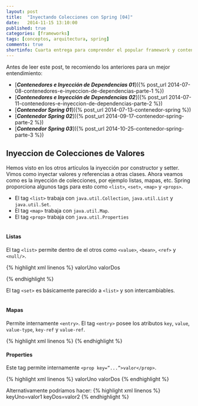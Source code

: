 ```yaml
---
layout: post
title:  "Inyectando Colecciones con Spring [04]"
date:   2014-11-15 13:10:00
published: true
categories: [frameworks]
tags: [conceptos, arquitectura, spring]
comments: true
shortinfo: Cuarta entrega para comprender el popular framework y contenedor Spring.
---
```


Antes de leer este post, te recomiendo los anteriores para un mejor entendimiento:

* [_**Contenedores e Inyección de Dependencias 01**_]({% post_url 2014-07-08-contenedores-e-inyeccion-de-dependencias-parte-1 %})
* [_**Contenedores e Inyección de Dependencias 02**_]({% post_url 2014-07-11-contenedores-e-inyeccion-de-dependencias-parte-2 %})
* [_**Contenedor Spring 01**_]({% post_url 2014-07-13-contenedor-spring %})
* [_**Contenedor Spring 02**_]({% post_url 2014-09-17-contenedor-spring-parte-2 %})
* [_**Contenedor Spring 03**_]({% post_url 2014-10-25-contenedor-spring-parte-3 %})

## Inyeccion de Colecciones de Valores
Hemos visto en los otros artículos la inyección por constructor y setter. Vimos como inyectar valores y referencias a otras
clases. Ahora veamos como es la inyección de colecciones, por ejemplo listas, mapas, etc. Spring proporciona algunos tags 
para esto como `<list>`, `<set>`, `<map>` y `<props>`.

* El tag `<list>` trabaja con `java.util.Collection`, `java.util.List` y `java.util.Set`.
* El tag `<map>` trabaja con `java.util.Map`.
* El tag `<prop>` trabaja con `java.util.Properties`<br/><br/>

#### Listas
El tag `<list>` permite dentro de el otros como `<value>`, `<bean>`, `<ref>` y `<null/>`.

{% highlight xml linenos %}
<bean class="com.ejemplo1.Foo">
    <property name="lista">
        <list>
            <value>valorUno</value>
            <value>valorDos</value>
            <null/>
        </list>
    </property>
</bean>

<bean class="com.ejemplo1.Bar">
    <property name="lista">
        <list>
            <ref bean="beanUno"/>
            <bean class="examples.BeanDos" />
        </list>
    </property>
</bean>
{% endhighlight %}

El tag `<set>` es básicamente parecido a `<list>` y son intercambiables.<br/><br/>

#### Mapas
Permite internamente `<entry>`. El tag `<entry>` posee los atributos `key`, `value`, `value-type`, `key-ref` y `value-ref`.

{% highlight xml linenos %}
<bean class="com.ejemplo1.Foo">
   <property name="map">
      <map>
         <entry key="keyUno" value="1"  value-type="int"/>
         <entry key="keyDos" value="2"  value-type="int"/>
      </map>
   </property>
</bean>
{% endhighlight %}<br/>

#### Properties
Este tag permite internamente `<prop key=”...”>valor</prop>`.

{% highlight xml linenos %}
<bean class="com.ejemplo1.Foo">
   <property name="propiedades">
      <props>
         <prop key="keyUno">valorUno</prop>
         <prop key="keyDos">valorDos</prop>
      </props>
   </property>
</bean>
{% endhighlight %}

Alternativamente podríamos hacer:
{% highlight xml linenos %}
<bean class="com.ejemplo1.Foo">
   <property name="propiedades">
      <value>
         keyUno=valor1
         keyDos=valor2
      </value>
   </property>
</bean>
{% endhighlight %}
